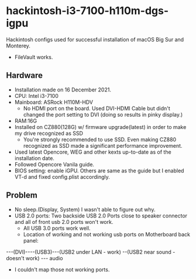 # hackintosh-i3-7100-h110m-dgs-igpu
Hackintosh configs used for successful installation of macOS Big Sur and Monterey.
+ FileVault works.

## Hardware

* Installation made on 16 December 2021.
* CPU: Intel i3-7100
* Mainboard: ASRock H110M-HDV
  * No HDMI port on the board. Used DVI-HDMI Cable but didn't changed the port setting to DVI (doing so results in pinky display.)
* RAM:16G
* Installed on CZ880(128G) w/ firmware upgrade(latest) in order to make my drive recognized as SSD
  * You're strongly recommended to use SSD. Even making CZ880 recognized as SSD made a significant performance improvement.
* Used latest Opencore, WEG and other kexts up-to-date as of the installation date.
* Followed Opencore Vanila guide.
* BIOS setting: enable iGPU. Others are same as the guide but I enabled VT-d and fixed config.plist accordingly.

## Problem
* No sleep.(Display, System) I wasn't able to figure out why.
* USB 2.0 ports: Two backside USB 2.0 Ports close to speaker connector and all of front usb 2.0 ports won't work.
  * All USB 3.0 ports work well.
  * Location of working and not working usb ports on Motherboard back panel:

---(DVI)----(USB3)---(USB2 under LAN - work) --(USB2 near sound - doesn't work) --- audio
  * I couldn't map those not working ports.
